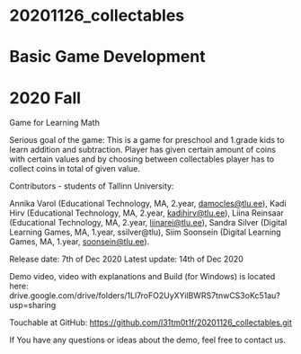 # 20201126_collectables
# Basic Game Development
# 2020 Fall

Game for Learning Math

Serious goal of the game:
This is a game for preschool and 1.grade kids to learn addition and subtraction. 
Player has given certain amount of coins with certain values and by choosing between collectables player has to collect coins in total of given value.

Contributors - students of Tallinn University:

Annika Varol (Educational Technology, MA, 2.year, damocles@tlu.ee),
Kadi Hirv (Educational Technology, MA, 2.year, kadihirv@tlu.ee),
Liina Reinsaar (Educational Technology, MA, 2.year, liinarei@tlu.ee),
Sandra Silver (Digital Learning Games, MA, 1.year, ssilver@tlu),
Siim Soonsein (Digital Learning Games, MA, 1.year, soonsein@tlu.ee).

Release date: 7th of Dec 2020
Latest update: 14th of Dec 2020

Demo video, video with explanations and Build (for Windows) is located here:
drive.google.com/drive/folders/1Ll7roFO2UyXYilBWRS7tnwCS3oKc51au?usp=sharing

Touchable at GitHub: 
https://github.com/l31tm0t1f/20201126_collectables.git

If You have any questions or ideas about the demo, feel free to contact us.
